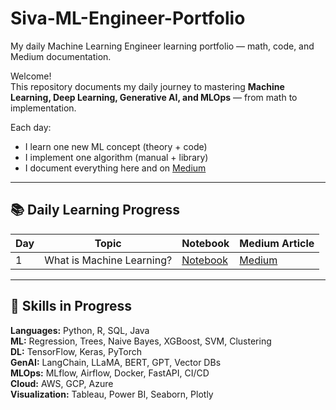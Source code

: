 # Siva-ML-Engineer-Portfolio
My daily Machine Learning Engineer learning portfolio — math, code, and Medium documentation.

Welcome!  
This repository documents my daily journey to mastering **Machine Learning, Deep Learning, Generative AI, and MLOps** — from math to implementation.

Each day:
- I learn one new ML concept (theory + code)
- I implement one algorithm (manual + library)
- I document everything here and on [Medium]((https://medium.com/@savasivakumar271200))

---

## 📚 Daily Learning Progress

| Day | Topic | Notebook | Medium Article |
|-----|--------|-----------|----------------|
| 1 | What is Machine Learning? | [Notebook](Phase_1_Foundations/Day_01_What_is_Machine_Learning/code_demo.ipynb) | [Medium]((https://medium.com/@savasivakumar271200)) |

---

## 🧠 Skills in Progress
**Languages:** Python, R, SQL, Java  
**ML:** Regression, Trees, Naive Bayes, XGBoost, SVM, Clustering  
**DL:** TensorFlow, Keras, PyTorch  
**GenAI:** LangChain, LLaMA, BERT, GPT, Vector DBs  
**MLOps:** MLflow, Airflow, Docker, FastAPI, CI/CD  
**Cloud:** AWS, GCP, Azure  
**Visualization:** Tableau, Power BI, Seaborn, Plotly
